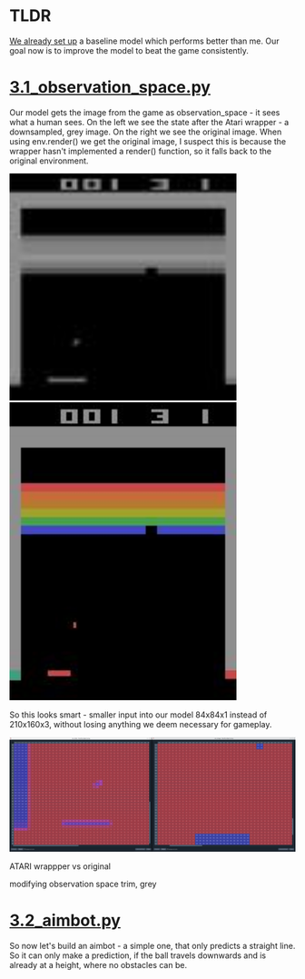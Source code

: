 
# TLDR

[We already set up](../2_baseline) a baseline model which performs better than me. Our goal now is to improve the model to beat the game consistently.

# [3.1_observation_space.py](./3.1_observation_space.py)
Our model gets the image from the game as observation_space - it sees what a human sees. On the left we see the state after the Atari wrapper - a downsampled, grey image.
On the right we see the original image. When using env.render() we get the original image, I suspect this is because the wrapper hasn't implemented a render() function, so it falls back to the original environment.

<img src="../pictures/3.1_observation_space_afterWrapper.jpeg" width="400" /> <img src="../pictures/3.1_observation_space_beforeWrapper.jpeg" width="400" />

So this looks smart - smaller input into our model 84x84x1 instead of 210x160x3, without losing anything we deem necessary for gameplay.


<img src="../pictures/3.1_observation_space_arrays.png" width="800" />


ATARI wrappper vs original

modifying observation space
trim, grey


# [3.2_aimbot.py](./3.2_aimbot.py)
So now let's build an aimbot - a simple one, that only predicts a straight line. So it can only make a prediction, if the ball travels downwards and is already at a height, where no obstacles can be.
